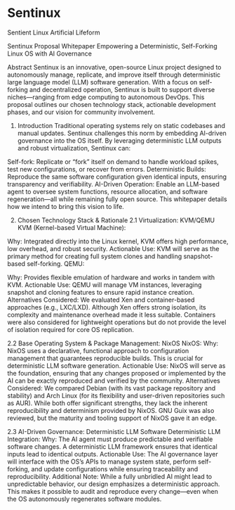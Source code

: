 # Sentinux
Sentient Linux Artificial Lifeform

Sentinux Proposal Whitepaper
Empowering a Deterministic, Self-Forking Linux OS with AI Governance

Abstract
Sentinux is an innovative, open-source Linux project designed to autonomously manage, replicate, and improve itself through deterministic large language model (LLM) software generation. With a focus on self-forking and decentralized operation, Sentinux is built to support diverse niches—ranging from edge computing to autonomous DevOps. This proposal outlines our chosen technology stack, actionable development phases, and our vision for community involvement.

1. Introduction
Traditional operating systems rely on static codebases and manual updates. Sentinux challenges this norm by embedding AI-driven governance into the OS itself. By leveraging deterministic LLM outputs and robust virtualization, Sentinux can:

Self-fork: Replicate or “fork” itself on demand to handle workload spikes, test new configurations, or recover from errors.
Deterministic Builds: Reproduce the same software configuration given identical inputs, ensuring transparency and verifiability.
AI-Driven Operation: Enable an LLM-based agent to oversee system functions, resource allocation, and software regeneration—all while remaining fully open source.
This whitepaper details how we intend to bring this vision to life.

2. Chosen Technology Stack & Rationale
2.1 Virtualization: KVM/QEMU
KVM (Kernel-based Virtual Machine):

Why: Integrated directly into the Linux kernel, KVM offers high performance, low overhead, and robust security.
Actionable Use: KVM will serve as the primary method for creating full system clones and handling snapshot-based self-forking.
QEMU:

Why: Provides flexible emulation of hardware and works in tandem with KVM.
Actionable Use: QEMU will manage VM instances, leveraging snapshot and cloning features to ensure rapid instance creation.
Alternatives Considered:
We evaluated Xen and container-based approaches (e.g., LXC/LXD). Although Xen offers strong isolation, its complexity and maintenance overhead made it less suitable. Containers were also considered for lightweight operations but do not provide the level of isolation required for core OS replication.

2.2 Base Operating System & Package Management: NixOS
NixOS:
Why: NixOS uses a declarative, functional approach to configuration management that guarantees reproducible builds. This is crucial for deterministic LLM software generation.
Actionable Use: NixOS will serve as the foundation, ensuring that any changes proposed or implemented by the AI can be exactly reproduced and verified by the community.
Alternatives Considered:
We compared Debian (with its vast package repository and stability) and Arch Linux (for its flexibility and user-driven repositories such as AUR). While both offer significant strengths, they lack the inherent reproducibility and determinism provided by NixOS. GNU Guix was also reviewed, but the maturity and tooling support of NixOS gave it an edge.

2.3 AI-Driven Governance: Deterministic LLM Software
Deterministic LLM Integration:
Why: The AI agent must produce predictable and verifiable software changes. A deterministic LLM framework ensures that identical inputs lead to identical outputs.
Actionable Use: The AI governance layer will interface with the OS’s APIs to manage system state, perform self-forking, and update configurations while ensuring traceability and reproducibility.
Additional Note:
While a fully unbridled AI might lead to unpredictable behavior, our design emphasizes a deterministic approach. This makes it possible to audit and reproduce every change—even when the OS autonomously regenerates software modules.

